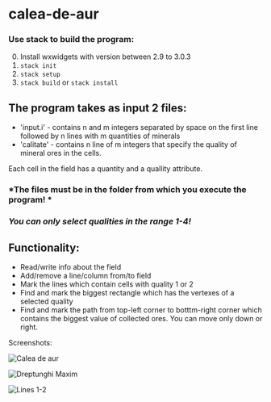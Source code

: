 # calea-de-aur

### Use stack to build the program:
0. Install wxwidgets with version between 2.9 to 3.0.3
1. ```stack init```
2. ```stack setup```
3. ```stack build``` or ```stack install```


## The program takes as input 2 files:
* 'input.i'  - contains n and m integers separated by space on the first line followed by n lines with m quantities of minerals
* 'calitate' - contains n line of m integers that specify the quality of mineral ores in the cells.

Each cell in the field has a quantity and a quallity attribute. 
### *The files must be in the folder from which you execute the program! *
### *You can only select qualities in the range 1-4!*
## Functionality:
- Read/write info about the field
- Add/remove a line/column from/to field
- Mark the lines which contain cells with quality 1 or 2
- Find and mark the biggest rectangle which has the vertexes of a selected quality
- Find and mark the path from top-left corner to botttm-right corner which contains the biggest value of collected ores. You can move only down or right.

Screenshots:


 ![Calea de aur](https://s14.postimg.cc/3zdk55u81/calea_de_aur.png)


![Dreptunghi Maxim](https://s14.postimg.cc/88ia7c575/dreptunghi_maxim.png)


![Lines 1-2](https://s14.postimg.cc/pyjysdqht/lines1-2.png)
